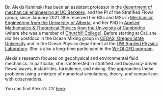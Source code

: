 Dr. Alexis Kaminski has been an assistant professor in the [department of mechanical engineering at UC Berkeley](https://me.berkeley.edu), and the PI of the Stratified Flows group, since January 2021. She received her BSc and MSc in [Mechanical Engineering from the University of Alberta](https://www.ualberta.ca/engineering/mechanical-engineering/index.html), and her PhD in [Applied Mathematics & Theoretical Physics from the University of Cambridge](https://www.damtp.cam.ac.uk) (where she was a member of [Churchill College](https://www.chu.cam.ac.uk)). Before starting at Cal, she did her postdocs in the Ocean Mixing group in [CEOAS, Oregon State University](https://ceoas.oregonstate.edu) and in the Ocean Physics department at the [UW Applied Physics Laboratory](https://apl.uw.edu). She is also a long-time participant in the [WHOI GFD program](https://gfd.whoi.edu). 

Alexis's research focuses on geophysical and environmental fluid mechanics. In particular, she is interested in stratified and buoyancy-driven flows: waves, instabilities, turbulence, and mixing. She approaches these problems using a mixture of numerical simulations, theory, and comparison with observations. 

You can find Alexis's CV [here](https://ucbstratflows.github.io/assets/pdf/akk_cv.pdf).
